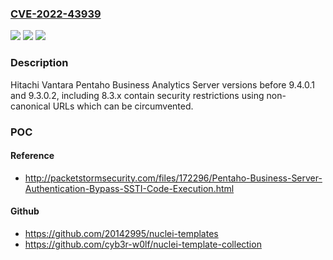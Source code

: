 ### [CVE-2022-43939](https://cve.mitre.org/cgi-bin/cvename.cgi?name=CVE-2022-43939)
![](https://img.shields.io/static/v1?label=Product&message=Pentaho%20Business%20Analytics%20Server&color=blue)
![](https://img.shields.io/static/v1?label=Version&message=1.0%3C%209.3.0.2%20&color=brighgreen)
![](https://img.shields.io/static/v1?label=Vulnerability&message=CWE-647%3A%20Use%20of%20Non-Canonical%20URL%20Paths%20for%20Authorization%20Decisions&color=brighgreen)

### Description

Hitachi Vantara Pentaho Business Analytics Server versions before 9.4.0.1 and 9.3.0.2, including 8.3.x contain security restrictions using non-canonical URLs which can be circumvented. 

### POC

#### Reference
- http://packetstormsecurity.com/files/172296/Pentaho-Business-Server-Authentication-Bypass-SSTI-Code-Execution.html

#### Github
- https://github.com/20142995/nuclei-templates
- https://github.com/cyb3r-w0lf/nuclei-template-collection

